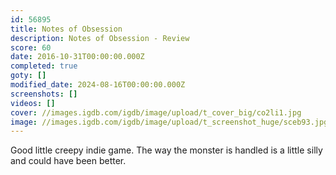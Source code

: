 ```yaml
---
id: 56895
title: Notes of Obsession
description: Notes of Obsession - Review
score: 60
date: 2016-10-31T00:00:00.000Z
completed: true
goty: []
modified_date: 2024-08-16T00:00:00.000Z
screenshots: []
videos: []
cover: //images.igdb.com/igdb/image/upload/t_cover_big/co2li1.jpg
image: //images.igdb.com/igdb/image/upload/t_screenshot_huge/sceb93.jpg
---
```

Good little creepy indie game. The way the monster is handled is a little silly and could have been better.